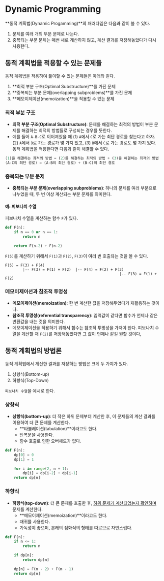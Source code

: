 # Dynamic Programming

**동적 계획법(Dynamic Progamming)**의 패러다임은 다음과 같이 볼 수 있다.

1. 문제를 여러 개의 부분 문제로 나눈다.
2. 중복되는 부분 문제는 매번 새로 계산하지 않고, 계산 결과를 저장해놓았다가 다시 사용한다.



## 동적 계획법을 적용할 수 있는 문제들

동적 계획법을 적용하여 풀이할 수 있는 문제들은 아래와 같다.

1. **최적 부분 구조(Optimal Substructure)**를 가진 문제
2. **중복되는 부분 문제(overlapping subproblems)**를 가진 문제
3. **메모이제이션(memoization)**을 적용할 수 있는 문제



### 최적 부분 구조

- **최적 부분 구조(Optimal Substructure)**: 문제를 해결하는 최적의 방법이 부분 문제를 해결하는 최적의 방법들로 구성되는 경우를 뜻한다.
- 예를 들어 `A-B-C`로 이어져있을 때 (1) `A`에서 `C`로 가는 최단 경로를 찾는다고 하자. (2) `A`에서 `B`로 가는 경로가 몇 가지 있고, (3) `B`에서 `C`로 가는 경로도 몇 가지 있다. 동적 계획법을 적용한다면 다음과 같이 해결할 수 있다.

```python
(1)을 해결하는 최적의 방법 = (2)를 해결하는 최적의 방법 + (3)을 해결하는 최적의 방법
(A-C의 최단 경로) = (A-B의 최단 경로) + (B-C)의 최단 경로
```



### 중복되는 부분 문제

- **중복되는 부분 문제(overlapping subproblems)**: 하나의 문제를 여러 부분으로 나누었을 때, 두 번 이상 계산되는 부분 문제를 의미한다.



#### 예: 피보나치 수열

피보나치 수열을 계산하는 함수 `F`가 있다.

```python
def F(n):
    if n == 0 or n == 1:
        return n
    
    return F(n-2) + F(n-2)
```

`F(5)`를 계산하기 위해서 `F(1)`과 `F(2)`, `F(3)`이 여러 번 호출되는 것을 볼 수 있다.

```
F(5) = F(3) + F(4)
		|-- F(3) = F(1) + F(2)	|-- F(4) = F(2) + F(3)
													|-- F(3) = F(1) + F(2)
```



### 메모이제이션과 참조적 투명성

- **메모이제이션(memoization)**: 한 번 계산한 값을 저장해두었다가 재활용하는 것이다.
- **참조적 투명성(referential transparency)**: 입력값이 같다면 함수가 언제나 같은 반환값을 내는 것을 의미한다.
- 메모이제이션을 적용하기 위해서 함수는 참조적 투명성을 가져야 한다. 피보나치 수열을 계산할 때 `F(2)`를 저장해놓았다면 그 값이 언제나 같길 원할 것이다,



## 동적 계획법의 방법론

동적 계획법에서 계산한 결과를 저장하는 방법은 크게 두 가지가 있다.

1. 상향식(Bottom-up)
2. 하향식(Top-Down)



`피보나치 수열`을 예시로 한다.



### 상향식

- **상향식(bottom-up)**: 더 작은 하위 문제부터 계산한 후, 이 문제들의 계산 결과를 이용하여 더 큰 문제를 계산한다.
  - **타뷸레이션(tabulation)**이라고도 한다.
  - 반복문을 사용한다.
  - 함수 호출로 인한 오버헤드가 없다.

```python
def F(n):
    dp[0] = 0
    dp[1] = 1
    
    for i in range(2, n + 1):
        dp[i] = dp[i-2] + dp[i-1]
    return dp[n]
```



### 하향식

- **하향식(top-down)**: 더 큰 문제를 호출한 후, <u>하위 문제가 계산되었는지 확인하며</u> 문제를 계산한다.
  - **메모이제이션(memoization)**이라고도 한다.
  - 재귀를 사용한다.
  - 가독성이 좋으며, 본래의 점화식의 형태를 따르므로 자연스럽다.

```python
def F(n):
    if n <= 1:
        return n
    
    if dp[n]:
        return dp[n]
    
    dp[n] = F(n - 2) + F(n - 1)
    return dp[n]
```

